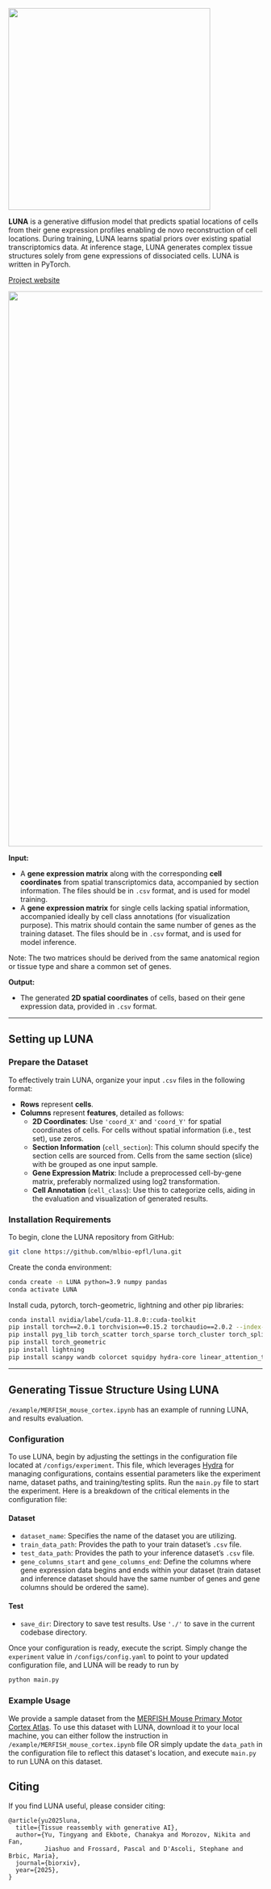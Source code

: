<p>
<img src="https://github.com/mlbio-epfl/LUNA/blob/main/image/LUNA.png" width="400" align="center">
</p>

**LUNA** is a generative diffusion model that predicts spatial locations of cells from their gene expression profiles enabling de novo reconstruction of cell locations. During training, LUNA learns spatial priors over existing spatial transcriptomics data. At inference stage, LUNA generates complex tissue structures solely from gene expressions of dissociated cells. LUNA is written in PyTorch.

[Project website](http://brbiclab.epfl.ch/projects/luna)

<p align="center">
<img src="https://github.com/mlbio-epfl/LUNA/blob/main/image/LUNA_Framework.png" width="1100" align="center">
</p>

**Input:**
- A **gene expression matrix** along with the corresponding **cell coordinates** from spatial transcriptomics data, accompanied by section information. The files should be in `.csv` format, and is used for model training.
- A **gene expression matrix** for single cells lacking spatial information, accompanied ideally by cell class annotations (for visualization purpose). This matrix should contain the same number of genes as the training dataset. The files should be in `.csv` format, and is used for model inference.

Note: The two matrices should be derived from the same anatomical region or tissue type and share a common set of genes. 

**Output:**
- The generated **2D spatial coordinates** of cells, based on their gene expression data, provided in `.csv` format.

---

## Setting up LUNA

### Prepare the Dataset
To effectively train LUNA, organize your input `.csv` files in the following format:
- **Rows** represent **cells**.
- **Columns** represent **features**, detailed as follows:
  - **2D Coordinates**: Use `'coord_X'` and `'coord_Y'` for spatial coordinates of cells. For cells without spatial information (i.e., test set), use zeros.
  - **Section Information** (`cell_section`): This column should specify the section cells are sourced from. Cells from the same section (slice) with be grouped as one input sample. 
  - **Gene Expression Matrix**: Include a preprocessed cell-by-gene matrix, preferably normalized using log2 transformation.
  - **Cell Annotation** (`cell_class`): Use this to categorize cells, aiding in the evaluation and visualization of generated results.

### Installation Requirements

To begin, clone the LUNA repository from GitHub:

```bash
git clone https://github.com/mlbio-epfl/luna.git
```

Create the conda environment:
```bash
conda create -n LUNA python=3.9 numpy pandas
conda activate LUNA
```

Install cuda, pytorch, torch-geometric, lightning and other pip libraries: 
```bash
conda install nvidia/label/cuda-11.8.0::cuda-toolkit
pip install torch==2.0.1 torchvision==0.15.2 torchaudio==2.0.2 --index-url https://download.pytorch.org/whl/cu118
pip install pyg_lib torch_scatter torch_sparse torch_cluster torch_spline_conv -f https://data.pyg.org/whl/torch-2.0.0+cu118.html
pip install torch_geometric
pip install lightning
pip install scanpy wandb colorcet squidpy hydra-core linear_attention_transformer
```
***
## Generating Tissue Structure Using LUNA

`/example/MERFISH_mouse_cortex.ipynb` has an example of running LUNA, and results evaluation.

### Configuration

To use LUNA, begin by adjusting the settings in the configuration file located at `/configs/experiment`. This file, which leverages [Hydra](https://hydra.cc/docs/intro/) for managing configurations, contains essential parameters like the experiment name, dataset paths, and training/testing splits. Run the `main.py` file to start the experiment. Here is a breakdown of the critical elements in the configuration file:

#### Dataset
- `dataset_name`: Specifies the name of the dataset you are utilizing.
- `train_data_path`: Provides the path to your train dataset’s `.csv` file.
- `test_data_path`: Provides the path to your inference dataset’s `.csv` file.
- `gene_columns_start` and `gene_columns_end`: Define the columns where gene expression data begins and ends within your dataset (train dataset and inference dataset should have the same number of genes and gene columns should be ordered the same).

#### Test
- `save_dir`: Directory to save test results. Use `'./'` to save in the current codebase directory.

Once your configuration is ready, execute the script. Simply change the `experiment` value in `/configs/config.yaml` to point to your updated configuration file, and LUNA will be ready to run by

```python
python main.py 
```

### Example Usage

We provide a sample dataset from the [MERFISH Mouse Primary Motor Cortex Atlas](https://drive.google.com/file/d/1YP1s_dERAUh7vXUjMRSvuFJllGBX8tYr/view?usp=drive_link). To use this dataset with LUNA, download it to your local machine, you can either follow the instruction in `/example/MERFISH_mouse_cortex.ipynb` file OR simply update the `data_path` in the configuration file to reflect this dataset's location, and execute `main.py` to run LUNA on this dataset.

## Citing

If you find LUNA useful, please consider citing:

```
@article{yu2025luna,
  title={Tissue reassembly with generative AI},
  author={Yu, Tingyang and Ekbote, Chanakya and Morozov, Nikita and Fan, 
          Jiashuo and Frossard, Pascal and D'Ascoli, Stephane and Brbic, Maria},
  journal={biorxiv},
  year={2025},
}
